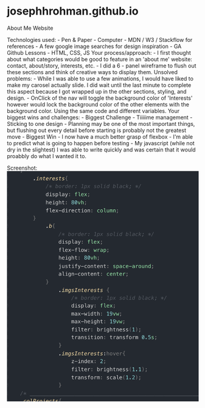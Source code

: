 # josephhrohman.github.io
About Me Website


Technologies used:
    - Pen & Paper
    - Computer
    - MDN / W3 / Stackflow for references
    - A few google image searches for design inspiration
    - GA Github Lessons
    - HTML, CSS, JS
Your process/approach:
    - I first thought about what categories would be good to feature in an 'about me' website: contact, about/story, interests, etc.
    - I did a 6 - panel wireframe to flush out these sections and think of creative ways to display them.
Unsolved problems:
    - While I was able to use a few animations, I would have liked to make my carosel actually slide.  I did wait until the last minute to complete this aspect because I got wrapped up in the other sections, styling, and design.
    - OnClick of the nav will toggle the background color of 'Interests' however would lock the background color of the other elements with the background color.  Using the same code and different variables.
Your biggest wins and challenges:
    - Biggest Challenge
        - Tiiiiime management
        - Sticking to one design
        - Planning may be one of the most important things, but flushing out every detail before starting is probably not the greatest move
    - Biggest Win
        - I now have a much better grasp of flexbox - I'm able to predict what is going to happen before testing
        - My javascript (while not dry in the slightest) I was able to write quickly and was certain that it would proabbly do what I wanted it to.


Screenshot:
![alt text](./images/screenShots/zoomNoZIndex.png)

